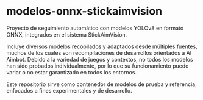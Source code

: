 # modelos-onnx-stickaimvision

Proyecto de seguimiento automático con modelos YOLOv8 en formato ONNX, integrados en el sistema StickAimVision. 

Incluye diversos modelos recopilados y adaptados desde múltiples fuentes, muchos de los cuales son recompilaciones de desarrollos orientados a AI Aimbot. Debido a la variedad de juegos y contextos, no todos los modelos han sido probados individualmente, por lo que su funcionamiento puede variar o no estar garantizado en todos los entornos.

Este repositorio sirve como contenedor de modelos de prueba y referencia, enfocados a fines experimentales y de desarrollo.

